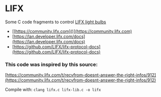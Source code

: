 # LIFX
Some C code fragments to control [LIFX light bulbs](http://www.lifx.com)

* [[https://community.lifx.com]()](https://community.lifx.com)
* [https://lan.developer.lifx.com/docs](https://lan.developer.lifx.com/docs)
* [https://github.com/LIFX/lifx-protocol-docs](https://github.com/LIFX/lifx-protocol-docs)

### This code was inspired by this source:

  [https://community.lifx.com/t/recvfrom-doesnt-answer-the-right-infos/912](https://community.lifx.com/t/recvfrom-doesnt-answer-the-right-infos/912)

Compile with: `clang lifx.c lifx-lib.c -o lifx`